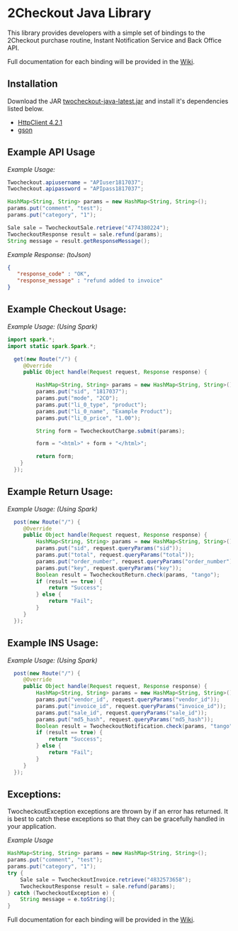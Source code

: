 2Checkout Java Library
=====================

This library provides developers with a simple set of bindings to the 2Checkout purchase routine, Instant Notification Service and Back Office API.

Full documentation for each binding will be provided in the [Wiki](https://github.com/2checkout/2checkout-java/wiki).

Installation
------------

Download the JAR [twocheckout-java-latest.jar](https://github.com/downloads/2checkout/2checkout-java/twocheckout-java-latest.jar) and install it's dependencies listed below.
* [HttpClient 4.2.1](http://hc.apache.org/downloads.cgi)
* [gson](http://code.google.com/p/google-gson/)


Example API Usage
-----------------

*Example Usage:*

```java
Twocheckout.apiusername = "APIuser1817037";
Twocheckout.apipassword = "APIpass1817037";

HashMap<String, String> params = new HashMap<String, String>();
params.put("comment", "test");
params.put("category", "1");

Sale sale = TwocheckoutSale.retrieve("4774380224");
TwocheckoutResponse result = sale.refund(params);
String message = result.getResponseMessage();
```

*Example Response: (toJson)*

```json
{
   "response_code" : "OK",
   "response_message" : "refund added to invoice"
}
```

Example Checkout Usage:
-----------------------

*Example Usage:* _(Using Spark)_

```java
import spark.*;
import static spark.Spark.*;

  get(new Route("/") {
     @Override
     public Object handle(Request request, Response response) {

         HashMap<String, String> params = new HashMap<String, String>();
         params.put("sid", "1817037");
         params.put("mode", "2CO");
         params.put("li_0_type", "product");
         params.put("li_0_name", "Example Product");
         params.put("li_0_price", "1.00");

         String form = TwocheckoutCharge.submit(params);

         form = "<html>" + form + "</html>";

         return form;
    }
  });
```

Example Return Usage:
---------------------

*Example Usage:* _(Using Spark)_

```java
  post(new Route("/") {
     @Override
     public Object handle(Request request, Response response) {
         HashMap<String, String> params = new HashMap<String, String>();
         params.put("sid", request.queryParams("sid"));
         params.put("total", request.queryParams("total"));
         params.put("order_number", request.queryParams("order_number"));
         params.put("key", request.queryParams("key"));
         Boolean result = TwocheckoutReturn.check(params, "tango");
         if (result == true) {
             return "Success";
         } else {
             return "Fail";
         }
     }
  });
```

Example INS Usage:
------------------

*Example Usage:* _(Using Spark)_

```java
  post(new Route("/") {
     @Override
     public Object handle(Request request, Response response) {
         HashMap<String, String> params = new HashMap<String, String>();
         params.put("vendor_id", request.queryParams("vendor_id"));
         params.put("invoice_id", request.queryParams("invoice_id"));
         params.put("sale_id", request.queryParams("sale_id"));
         params.put("md5_hash", request.queryParams("md5_hash"));
         Boolean result = TwocheckoutNotification.check(params, "tango");
         if (result == true) {
             return "Success";
         } else {
             return "Fail";
         }
     }
  });
```

Exceptions:
-----------
TwocheckoutException exceptions are thrown by if an error has returned. It is best to catch these exceptions so that they can be gracefully handled in your application.

*Example Usage*

```java
HashMap<String, String> params = new HashMap<String, String>();
params.put("comment", "test");
params.put("category", "1");
try {
    Sale sale = TwocheckoutInvoice.retrieve("4832573658");
    TwocheckoutResponse result = sale.refund(params);
} catch (TwocheckoutException e) {
    String message = e.toString();
}
```

Full documentation for each binding will be provided in the [Wiki](https://github.com/2checkout/2checkout-java/wiki).

